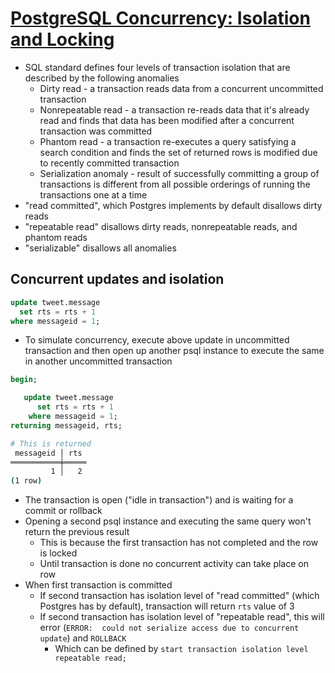 # [PostgreSQL Concurrency: Isolation and Locking](https://tapoueh.org/blog/2018/07/postgresql-concurrency-isolation-and-locking/)

* SQL standard defines four levels of transaction isolation that are described by the following anomalies
  * Dirty read - a transaction reads data from a concurrent uncommitted transaction
  * Nonrepeatable read - a transaction re-reads data that it's already read and finds that data has been modified after a concurrent transaction was committed
  * Phantom read - a transaction re-executes a query satisfying a search condition and finds the set of returned rows is modified due to recently committed transaction
  * Serialization anomaly - result of successfully committing a group of transactions is different from all possible orderings of running the transactions one at a time
* "read committed", which Postgres implements by default disallows dirty reads
* "repeatable read" disallows dirty reads, nonrepeatable reads, and phantom reads
* "serializable" disallows all anomalies

## Concurrent updates and isolation

```sql
update tweet.message
  set rts = rts + 1
where messageid = 1;
```

* To simulate concurrency, execute above update in uncommitted transaction and then open up another psql instance to execute the same in another uncommitted transaction

```sql
begin;

   update tweet.message
      set rts = rts + 1
    where messageid = 1;
returning messageid, rts;
```

```bash
# This is returned
 messageid │ rts
═══════════╪═════
         1 │   2
(1 row)
```

* The transaction is open ("idle in transaction") and is waiting for a commit or rollback
* Opening a second psql instance and executing the same query won't return the previous result
  * This is because the first transaction has not completed and the row is locked
  * Until transaction is done no concurrent activity can take place on row
* When first transaction is committed
  * If second transaction has isolation level of "read committed" (which Postgres has by default), transaction will return `rts` value of 3
  * If second transaction has isolation level of "repeatable read", this will error (`ERROR:  could not serialize access due to concurrent update`) and `ROLLBACK`
    * Which can be defined by `start transaction isolation level repeatable read;`
